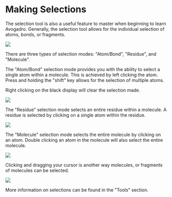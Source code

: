 # Making Selections

The selection tool is also a useful feature to master when beginning to learn Avogadro. Generally, the selection tool allows for the individual selection of atoms, bonds, or fragments.

![][1]

[1]: images/3-making-selections/fed929fc-c444-4b2b-bfc6-68222818c459.png

There are three types of selection modes: "Atom/Bond", "Residue", and "Molecule".

The "Atom/Bond" selection mode provides you with the ability to select a single atom within a molecule. This is achieved by left clicking the atom. Press and holding the "shift" key allows for the selection of multiple atoms.

Right clicking on the black display will clear the selection made.

![][2]

[2]: images/3-making-selections/09e78cf6-0516-40eb-a1c4-16c791ea442c.png

The "Residue" selection mode selects an entire residue within a molecule. A residue is selected by clicking on a single atom within the residue.

![][3]

[3]: images/3-making-selections/bc9d312e-427a-4214-91da-87c3ff071342.png

The "Molecule" selection mode selects the entire molecule by clicking on an atom. Double clicking an atom in the molecule will also select the entire molecule.

![][4]

[4]: images/3-making-selections/bd548110-2ddd-46fb-b6f2-20b18b136fb4.png

Clicking and dragging your cursor is another way molecules, or fragments of molecules can be selected. 

![][5]

[5]: images/3-making-selections/300264d3-31a2-4380-8c24-205fe639ae4d.png

More information on selections can be found in the "Tools" section.
